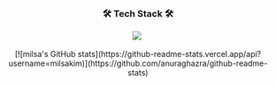 <h3 align="center">🛠 Tech Stack 🛠</h3>
<p align="center">
  <img src="https://img.shields.io/badge/C++-00599C?style=flat-square&logo=C%2B%2B&logoColor=white"/></a>&nbsp 
</p>

<div align="center" style="text-align:center">
[![milsa's GitHub stats](https://github-readme-stats.vercel.app/api?username=milsakim)](https://github.com/anuraghazra/github-readme-stats)
</div>
